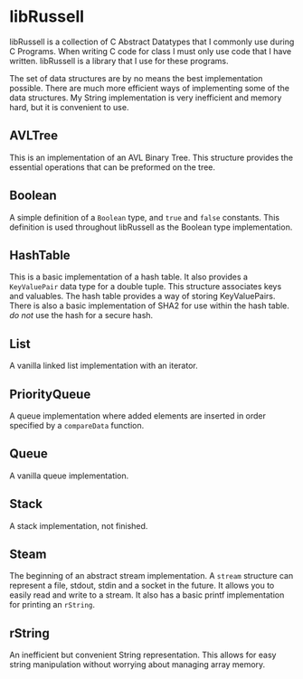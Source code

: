 libRussell
==========

libRussell is a collection of C Abstract Datatypes that I commonly use during C Programs. When writing C code for class I must only use code that I have written. libRussell is a library that I use for these programs.

The set of data structures are by no means the best implementation possible. There are much more efficient ways of implementing some of the data structures. My String implementation is very inefficient and memory hard, but it is convenient to use.

AVLTree
-------

This is an implementation of an AVL Binary Tree. This structure provides the essential operations that can be preformed on the tree.

Boolean
-------

A simple definition of a `Boolean` type, and `true` and `false` constants. This definition is used throughout libRussell as the Boolean type implementation.

HashTable
---------

This is a basic implementation of a hash table. It also provides a `KeyValuePair` data type for a double tuple. This structure associates keys and valuables. The hash table provides a way of storing KeyValuePairs. There is also a basic implementation of SHA2 for use within the hash table. *do not* use the hash for a secure hash.

List
----

A vanilla linked list implementation with an iterator.

PriorityQueue
-------------

A queue implementation where added elements are inserted in order specified by a `compareData` function.

Queue
-----

A vanilla queue implementation.

Stack
-----

A stack implementation, not finished.

Steam
-----

The beginning of an abstract stream implementation. A `stream` structure can represent a file, stdout, stdin and a socket in the future. It allows you to easily read and write to a stream. It also has a basic printf implementation for printing an `rString`.

rString
-------

An inefficient but convenient String representation. This allows for easy string manipulation without worrying about managing array memory.

